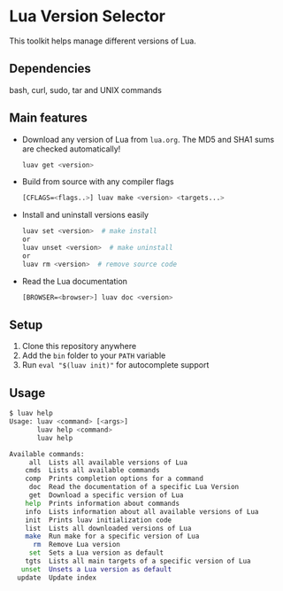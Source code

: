 # Lua Version Selector

This toolkit helps manage different versions of Lua.

## Dependencies

bash, curl, sudo, tar and UNIX commands

## Main features

* Download any version of Lua from `lua.org`. The MD5 and SHA1 sums are checked automatically!

  ```sh
  luav get <version>
  ```

* Build from source with any compiler flags

  ```sh
  [CFLAGS=<flags..>] luav make <version> <targets...>
  ```

* Install and uninstall versions easily

  ```sh
  luav set <version>  # make install
  or
  luav unset <version>  # make uninstall
  or
  luav rm <version>  # remove source code
  ```

* Read the Lua documentation

  ```sh
  [BROWSER=<browser>] luav doc <version>
  ```

## Setup

1. Clone this repository anywhere
2. Add the `bin` folder to your `PATH` variable
3. Run `eval "$(luav init)"` for autocomplete support

## Usage

```sh
$ luav help
Usage: luav <command> [<args>]
       luav help <command>
       luav help

Available commands:
     all  Lists all available versions of Lua
    cmds  Lists all available commands
    comp  Prints completion options for a command
     doc  Read the documentation of a specific Lua Version
     get  Download a specific version of Lua
    help  Prints information about commands
    info  Lists information about all available versions of Lua
    init  Prints luav initialization code
    list  Lists all downloaded versions of Lua
    make  Run make for a specific version of Lua
      rm  Remove Lua version
     set  Sets a Lua version as default
    tgts  Lists all main targets of a specific version of Lua
   unset  Unsets a Lua version as default
  update  Update index
```
